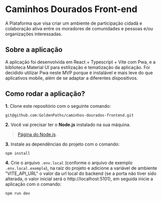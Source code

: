 # Caminhos Dourados Front-end

A Plataforma que visa criar um ambiente de participação cidadã e colaboração ativa entre os moradores de comunidades e pessoas e/ou organizações interessadas.

## Sobre a aplicação

A aplicação foi desenvolvida em React + Typescript + Vite com Pwa, e a biblioteca Material UI para estilização e tematização da aplicação.
Foi decidido utilizar Pwa neste MVP porque é instalável e mais leve do que aplicativos mobile, além de se adaptar a diferentes dispositivos.

## Como rodar a aplicação?

**1.** Clone este repositório com o seguinte comando:

`git@github.com:GoldenPaths/caminhos-dourados-frontend.git`

**2.** Você vai precisar ter o **Node.js** instalado na sua máquina.

> [Página do Node.js](https://nodejs.org/en/).</br>

**3.** Instale as dependências do projeto com o comando:

`npm install`

**4.** Crie o arquivo `.env.local` (conforme o arquivo de exemplo `.env.local.exemple`), na raíz do projeto e adicione a variável de ambiente "VITE_API_URL" o valor da url local do backend (se a porta não tiver sido alterada, o valor inicial será o http://localhost:5101), em seguida inicie a aplicação com o comando:

`npm run dev`